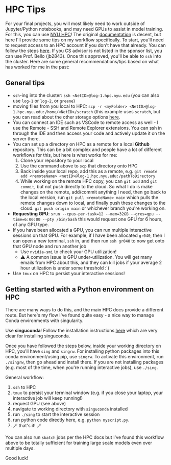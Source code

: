 # HPC Tips
For your final projects, you will most likely need to work outside of Jupyter/Python notebooks, and may need GPUs to assist in model training. For this, you can use [NYU HPC](https://sites.google.com/nyu.edu/nyu-hpc/)! The original [documentation](https://sites.google.com/nyu.edu/nyu-hpc/) is decent, but here I'll provide some tips on my workflow specifically. To start, you'll need to request access to an HPC account if you don't have that already. You can follow the steps [here](https://www.nyu.edu/life/information-technology/research-computing-services/high-performance-computing/high-performance-computing-nyu-it/hpc-accounts-and-eligibility.html). If you CS advisor is not listed in the sponsor list, you can use Prof. Bello (jb2843). Once this approved, you'll be able to `ssh` into the cluster. Here are some general recommendations/tips based on what has worked for me in the past:

## General tips 
- `ssh`-ing into the cluster: 
`ssh <NetID>@log-1.hpc.nyu.edu` (you can also use `log-1` or `log-2`, or `greene`)
- moving files from you local to HPC: `scp -r <myFolder> <NetID>@log-1.hpc.nyu.edu:/home/<NetID>/scratch` (this example uses `scratch`, but you can read about the other storage options [here](https://sites.google.com/nyu.edu/nyu-hpc/hpc-systems/hpc-storage/data-management).
- You can connect an IDE such as VSCode to remote access as well - I use the Remote - SSH and Remote Explorer extensions. You can ssh in through the IDE and then access your code and actively update it on the server there.
- You can set up a directory on HPC as a remote for a local **Github** repository. This can be a bit complex and people have a lot of different workflows for this, but here is what works for me: 
    1. Clone your repository to your local
    2. Use the command above to `scp` that directory onto HPC
    3. Back inside your local repo, add this as a remote, e.g. `git remote add <remoteName> <netID>@log-1.hpc.nyu.edu:/pathToDirectory`
    4. While working on the remote HPC copy, you can `git add` and `git commit`, but not push directly to the cloud. So what I do is make changes on the remote, add/commit anything I need, then go back to the local version, run `git pull <remoteName> main` which pulls the remote changes down to local, and finally push these changes to the cloud: `git push origin main` or whichever branch you're working on.
- **Requesting GPU**: `srun --cpus-per-task=12 --mem=32GB --gres=gpu --time=6:00:00 --pty /bin/bash` this would request one GPU for 6 hours, of any GPU type.
- If you have been allocated a GPU, you can run multiple interactive sessions on that GPU. For example, if I have been allocated `gr040`, then I can open a new terminal, `ssh` in, and then run `ssh gr040` to now get onto that GPU node and run another job
    - Use `nvidia-smi` to check your GPU utilization! 
    - ⚠️ A common issue is GPU under-utilization. You will get many emails from HPC about this, and they can kill jobs if your average 2 hour utilization is under some threshold :')
- Use `tmux` on HPC to persist your interactive sessions!

## Getting started with a Python environment on HPC
There are many ways to do this, and the main HPC docs provide a different route. But here's my flow I've found quite easy - a nice way to manage Conda environments with singularity.

Use **singuconda**! Follow the installation instructions [here](https://github.com/beasteers/singuconda?tab=readme-ov-file#Install) which are very clear for installing singuconda.

Once you have followed the steps below, inside your working directory on HPC, you'll have `sing` and `singrw`. For installing python packages into this conda environment/using pip, use `singrw`. To activate this environment, run `./singrw`, then go ahead and install there. If you are not installing packages (e.g. most of the time, when you're running interactive jobs), use `./sing`. 

General workflow: 
1. `ssh` to HPC
2. `tmux` to persist your terminal window (e.g. if you close your laptop, your interactive job will keep running!)
3. request GPU (see above)
4. navigate to working directory with `singuconda` installed
5. run `./sing` to start the interactive session
6. run python code directly here, e.g. `python myscript.py`. 
7. 🪄 that's it! 🪄

You can also run `sbatch` jobs per the HPC docs but I've found this workflow above to be totally sufficient for training large scale models even over multiple days.

Good luck!
